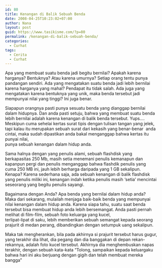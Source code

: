 ```yaml
---
id: 80
title: Kenangan di Balik Sebuah Benda
date: 2008-04-25T10:23:02+07:00
author: Nana
layout: post
guid: https://www.tasikisme.com/?p=80
permalink: /kenangan-di-balik-sebuah-benda/
categories:
  - Curhat
tags:
  - Cerita
  - Curhat
---
```

Apa yang membuat suatu benda jadi begitu bernilai? Apakah karena harganya? Bentuknya? Atau karena umurnya? Setiap orang tentu punya pandangan sendiri. Ada yang mengatakan suatu benda jadi lebih bernilai karena harganya yang mahal? Pendapat itu tidak salah. Ada juga yang mengatakan karena bentuknya yang unik, maka benda tersebut jadi mempunyai nilai yang tinggi? Ini juga benar.

Siapapun orangnya pasti punya sesuatu benda yang dianggap bernilai dalam hidupnya. Dan anda pasti setuju, bahwa yang membuat suatu benda lebih bernilai adalah karena kenangan di balik benda tersebut. Yups…. Meskipun cuma sehelai kertas surat tipis dengan tulisan tangan yang jelek, tapi kalau itu merupakan sebuah surat dari kekasih yang benar-benar  anda cintai, maka sudah dipastikan anda bakal menganggap bahwa kertas itu punyai nilai,  
punya sebuah kenangan dalam hidup anda.

Sama halnya dengan yang penulis alami, sebuah flashdisk yang berkapasitas 250 Mb, masih setia menemani penulis kemanapun dan kapanpun pergi dan penulis menganggap bahwa flashdik penulis yang cuma 250 MB ini, jauh lebih berharga daripada yang 1 GB sekalipun. Kenapa? Karena sederhana saja, ada sebuah kenangan di balik flashdisk yang penulis miliki ini, kenangan indah ketika penulis masih ‘setia’ mencintai seseorang yang begitu penulis sayangi.

Bagaimana dengan Anda? Apa benda yang bernilai dalam hidup anda? Maka dari sekarang, mulailah menjaga baik-baik benda yang mempunyai nilai kenangan dalam hidup anda. Karena siapa tahu, suatu saat benda tersebut bisa membuat hidup anda lebih bersemangat. Anda pasti pernah melihat di film-film, sebuah foto keluarga yang kucel,  
terlipat-lipat di saku, lebih memberikan sebuah semangat kepada seorang prajurit di medan perang, dibandingkan dengan setumpuk uang sekalipun.

Maka tak mengherankan, bila pada akhirnya si prajurit tersebut harus gugur, yang terakhir dia lihat, dia pegang dan dia banggakan di depan rekan-rekannya, adalah foto kucel tersebut. Akhirnya dia menghembuskan napas terakhir, dengan sebuah kata-kata “Tolong, sampaikan kepada keluargaku bahwa hari ini aku berjuang dengan gigih dan telah membuat mereka bangga”